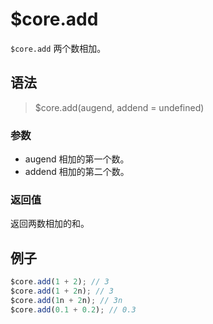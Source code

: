 # $core.add

`$core.add` 两个数相加。

## 语法

> $core.add(augend, addend = undefined)

### 参数

- augend 相加的第一个数。
- addend 相加的第二个数。

### 返回值

返回两数相加的和。

## 例子

```javascript
$core.add(1 + 2); // 3
$core.add(1 + 2n); // 3
$core.add(1n + 2n); // 3n
$core.add(0.1 + 0.2); // 0.3
```
